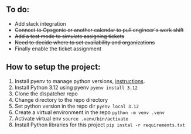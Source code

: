 ## To do:
- Add slack integration
- ~~Connect to Opsgenie or another calendar to pull engineer's work shift~~
- ~~Add a test mode to simulate assigning tickets~~
- ~~Need to decide where to set availability and organizations~~
- Finally enable the ticket assignment

## How to setup the project:
1. Install pyenv to manage python versions, [instructions](https://github.com/pyenv/pyenv?tab=readme-ov-file#automatic-installer).
2. Install Python 3.12 using pyenv ```pyenv install 3.12```
3. Clone the dispatcher repo
4. Change directory to the repo directory
5. Set python version in the repo dir ```pyenv local 3.12```
6. Create a virtual environment in the repo ```python -m venv .venv```
7. Activate virtual env ```source .venv/bin/activate```
8. Install Python libraries for this project ```pip instal -r requirements.txt``` 